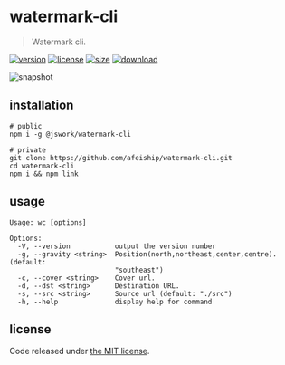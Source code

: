 # watermark-cli
> Watermark cli.

[![version][version-image]][version-url]
[![license][license-image]][license-url]
[![size][size-image]][size-url]
[![download][download-image]][download-url]

![snapshot](https://tva1.sinaimg.cn/large/0081Kckwgy1gk87ynhkbaj30u60asasp.jpg)

## installation
```shell
# public
npm i -g @jswork/watermark-cli

# private
git clone https://github.com/afeiship/watermark-cli.git
cd watermark-cli
npm i && npm link
```

## usage
~~~
Usage: wc [options]

Options:
  -V, --version           output the version number
  -g, --gravity <string>  Position(north,northeast,center,centre). (default:
                          "southeast")
  -c, --cover <string>    Cover url.
  -d, --dst <string>      Destination URL.
  -s, --src <string>      Source url (default: "./src")
  -h, --help              display help for command
~~~

## license
Code released under [the MIT license](https://github.com/afeiship/watermark-cli/blob/master/LICENSE.txt).

[version-image]: https://img.shields.io/npm/v/@jswork/watermark-cli
[version-url]: https://npmjs.org/package/@jswork/watermark-cli

[license-image]: https://img.shields.io/npm/l/@jswork/watermark-cli
[license-url]: https://github.com/afeiship/watermark-cli/blob/master/LICENSE.txt

[size-image]: https://img.shields.io/bundlephobia/minzip/@jswork/watermark-cli
[size-url]: https://github.com/afeiship/watermark-cli/blob/master/dist/watermark-cli.min.js

[download-image]: https://img.shields.io/npm/dm/@jswork/watermark-cli
[download-url]: https://www.npmjs.com/package/@jswork/watermark-cli

